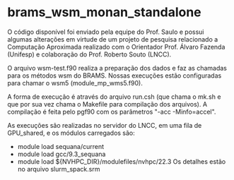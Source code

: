 # brams_wsm_monan_standalone

O código disponível foi enviado pela equipe do Prof. Saulo e possui algumas alterações em virtude de um projeto de pesquisa relacionado a Computação Aproximada realizado com o Orientador Prof. Álvaro Fazenda (Unifesp) e colaboração do Prof. Roberto Souto (LNCC).

O arquivo wsm-test.f90 realiza a preparação dos dados e faz as chamadas para os métodos wsm do BRAMS. Nossas execuções estão configuradas para chamar o wsm5 (module_mp_wms5.f90).

A forma de execução é através do arquivo run.csh (que chama o mk.sh e que por sua vez chama o Makefile para compilação dos arquivos).
A compilação é feita pelo pgf90 com os parâmetros "-acc -Minfo=accel".

As execuções são realizadas no servidor do LNCC, em uma fila de GPU_shared, e os módulos carregados são:
- module load sequana/current
- module load gcc/9.3_sequana
- module load ${NVHPC_DIR}/modulefiles/nvhpc/22.3
Os detalhes estão no arquivo slurm_spack.srm
